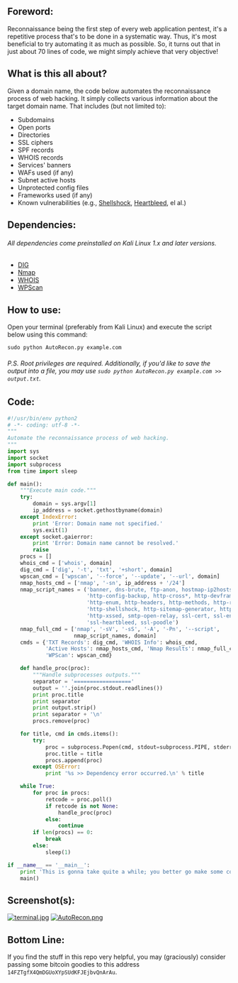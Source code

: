 ## Foreword:
Reconnaissance being the first step of every web application pentest, it's a repetitive process that's to be done in a systematic way. Thus, it's most beneficial to try automating it as much as possible. So, it turns out that in just about 70 lines of code, we might simply achieve that very objective!

## What is this all about?
Given a domain name, the code below automates the reconnaissance process of web hacking. It simply collects various information about the target domain name. That includes (but not limited to): 
* Subdomains
* Open ports
* Directories
* SSL ciphers
* SPF records
* WHOIS records
* Services' banners
* WAFs used (if any)
* Subnet active hosts
* Unprotected config files
* Frameworks used (if any)
* Known vulnerabilities (e.g., [Shellshock](https://en.wikipedia.org/wiki/Shellshock_(software_bug)), [Heartbleed](https://en.wikipedia.org/wiki/Heartbleed), el al.)

## Dependencies:
###### All dependencies come preinstalled on Kali Linux 1.x and later versions.
* [DIG](https://en.wikipedia.org/wiki/Dig_(command))
* [Nmap](https://nmap.org)
* [WHOIS](https://en.wikipedia.org/wiki/WHOIS#Software)
* [WPScan](https://wpscan.org)

## How to use:
Open your terminal (preferably from Kali Linux) and execute the script below using this command:
```shell
sudo python AutoRecon.py example.com
```
###### P.S. Root privileges are required. Additionally, if you'd like to save the output into a file, you may use `sudo python AutoRecon.py example.com >> output.txt`.

## Code:
```python
#!/usr/bin/env python2
# -*- coding: utf-8 -*-
"""
Automate the reconnaissance process of web hacking.
"""
import sys
import socket
import subprocess
from time import sleep

def main():
    """Execute main code."""
    try:
        domain = sys.argv[1]
        ip_address = socket.gethostbyname(domain)
    except IndexError:
        print 'Error: Domain name not specified.'
        sys.exit(1)
    except socket.gaierror:
        print 'Error: Domain name cannot be resolved.'
        raise
    procs = []
    whois_cmd = ['whois', domain]
    dig_cmd = ['dig', '-t', 'txt', '+short', domain]
    wpscan_cmd = ['wpscan', '--force', '--update', '--url', domain]
    nmap_hosts_cmd = ['nmap', '-sn', ip_address + '/24']
    nmap_script_names = ('banner, dns-brute, ftp-anon, hostmap-ip2hosts,'
                         'http-config-backup, http-cross*, http-devframework,'
                         'http-enum, http-headers, http-methods, http-robots.txt,'
                         'http-shellshock, http-sitemap-generator, http-waf-fingerprint,'
                         'http-xssed, smtp-open-relay, ssl-cert, ssl-enum-ciphers,'
                         'ssl-heartbleed, ssl-poodle')
    nmap_full_cmd = ['nmap', '-sV', '-sS', '-A', '-Pn', '--script',
                     nmap_script_names, domain]
    cmds = {'TXT Records': dig_cmd, 'WHOIS Info': whois_cmd,
            'Active Hosts': nmap_hosts_cmd, 'Nmap Results': nmap_full_cmd,
            'WPScan': wpscan_cmd}

    def handle_proc(proc):
        """Handle subprocesses outputs."""
        separator = '=================='
        output = ''.join(proc.stdout.readlines())
        print proc.title
        print separator
        print output.strip()
        print separator + '\n'
        procs.remove(proc)

    for title, cmd in cmds.items():
        try:
            proc = subprocess.Popen(cmd, stdout=subprocess.PIPE, stderr=subprocess.STDOUT)
            proc.title = title
            procs.append(proc)
        except OSError:
            print '%s >> Dependency error occurred.\n' % title

    while True:
        for proc in procs:
            retcode = proc.poll()
            if retcode is not None:
                handle_proc(proc)
            else:
                continue
        if len(procs) == 0:
            break
        else:
            sleep(1)

if __name__ == '__main__':
    print 'This is gonna take quite a while; you better go make some coffee!\n'
    main()

```

## Screenshot(s):
[![terminal.jpg](https://s3.postimg.org/fg0j4bi8j/terminal.jpg)](https://s3.postimg.org/fg0j4bi8j/terminal.jpg)
[![AutoRecon.png](https://s14.postimg.org/nq01wywdt/Auto_Recon.png)](https://postimg.org/image/ei7tg9pbh/)
## Bottom Line:
If you find the stuff in this repo very helpful, you may (graciously) consider passing some bitcoin goodies to this address `14FZTgfX4QmDGUoXYpSUdKFJEjbvQnArAu`.